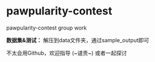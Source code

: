 # pawpularity-contest
pawpularity-contest group work

**数据集&测试：**
  解压到data文件夹，通过sample_output即可
  

不太会用Github，欢迎指导 (~谴责~) 或者一起探讨

